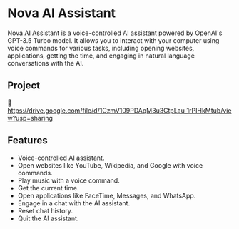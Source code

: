 # Nova AI Assistant

Nova AI Assistant is a voice-controlled AI assistant powered by OpenAI's GPT-3.5 Turbo model. It allows you to interact with your computer using voice commands for various tasks, including opening websites, applications, getting the time, and engaging in natural language conversations with the AI.

## Project 
📌  https://drive.google.com/file/d/1CzmV109PDAqM3u3CtpLau_1rPIHkMtub/view?usp=sharing

## Features

- Voice-controlled AI assistant.
- Open websites like YouTube, Wikipedia, and Google with voice commands.
- Play music with a voice command.
- Get the current time.
- Open applications like FaceTime, Messages, and WhatsApp.
- Engage in a chat with the AI assistant.
- Reset chat history.
- Quit the AI assistant.

